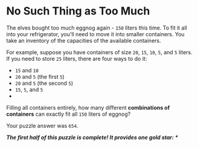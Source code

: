 # No Such Thing as Too Much

The elves bought too much eggnog again - `150` liters this time. To fit it all into your refrigerator, you'll need to
move it into smaller containers. You take an inventory of the capacities of the available containers.

For example, suppose you have containers of size `20`, `15`, `10`, `5`, and `5` liters. If you need to store `25`
liters, there are four ways to do it:

- `15` and `10`
- `20` and `5` (the first `5`)
- `20` and `5` (the second `5`)
- `15`, `5`, and `5`
-

Filling all containers entirely, how many different **combinations of containers** can exactly fit all `150` liters of
eggnog?

Your puzzle answer was `654`.

*__The first half of this puzzle is complete! It provides one gold star: *__*
